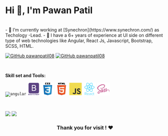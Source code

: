 <h1>Hi 👋, I'm Pawan Patil</h1>
<br>
- 🔭 I’m currently working at [Synechron](https://www.synechron.com/) as Techology -Lead.
- 🌱 I have a 6+ years of experience at UI side on different type of web technologies like Angular, React Js, Javascript, Bootstrap, SCSS, HTML.


[![GitHub pawanpatil08](https://komarev.com/ghpvc/?username=pawanpatil08&label=Profile%20views&color=0e75b6&style=flat)](https://github.com/pawanpatil08)
[![GitHub pawanpatil08](https://img.shields.io/github/followers/pawanpatil08?label=follow&style=social)](https://github.com/pawanpatil08)

<br/>

**Skill set and Tools:**

<code><img src="https://angular.io/assets/images/logos/angular/angular.svg" alt="angular" height="40"/></code>
<code><img src="https://raw.githubusercontent.com/devicons/devicon/master/icons/bootstrap/bootstrap-plain-wordmark.svg" alt="bootstrap" height="40"/></code>
<code><img src="https://raw.githubusercontent.com/devicons/devicon/master/icons/css3/css3-original-wordmark.svg" alt="css3" height="40"/></code>
<code><img src="https://raw.githubusercontent.com/devicons/devicon/master/icons/html5/html5-original-wordmark.svg" alt="html5" height="40"/></code>
<code><img src="https://raw.githubusercontent.com/devicons/devicon/master/icons/javascript/javascript-original.svg" alt="javascript" height="40"/></code>
<code><img src="https://raw.githubusercontent.com/devicons/devicon/master/icons/react/react-original-wordmark.svg" alt="react" height="40"/></code>
<code><img src="https://raw.githubusercontent.com/devicons/devicon/master/icons/sass/sass-original.svg" alt="sass" height="40"/></code>


<br/>


<p>
   <img height="180em" src="https://github-readme-stats-eight-theta.vercel.app/api?username=pawanpatil08&show_icons=true&theme=algolia&include_all_commits=true&count_private=true"/>
  <img height="180em" src="https://github-readme-stats-eight-theta.vercel.app/api/top-langs/?username=pawanpatil08&layout=compact&langs_count=8&theme=algolia"/>

</p>

<div align="center">

### Thank you for visit ! ❤️

</div>
